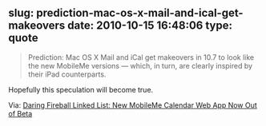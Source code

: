 slug: prediction-mac-os-x-mail-and-ical-get-makeovers
date: 2010-10-15 16:48:06
type: quote
---

> Prediction: Mac OS X Mail and iCal get makeovers in 10.7 to look like the new MobileMe versions — which, in turn, are clearly inspired by their iPad counterparts.

Hopefully this speculation will become true.

 Via: [Daring Fireball Linked List: New MobileMe Calendar Web App Now Out of Beta](http://daringfireball.net/linked/2010/10/14/mobileme-calendar)
